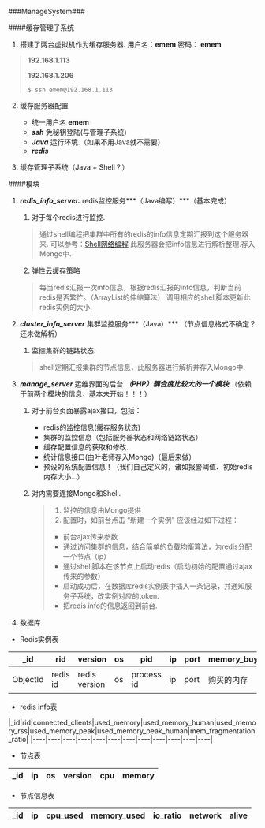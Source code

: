 ###ManageSystem###

####缓存管理子系统

1. 搭建了两台虚拟机作为缓存服务器.
用户名：**emem** 密码： **emem**
> **192.168.1.113** 
>
> **192.168.1.206**
>
>     $ ssh emem@192.168.1.113

2. 缓存服务器配置
	- 统一用户名 **emem**
	- ***ssh*** 免秘钥登陆(与管理子系统)
	- ***Java*** 运行环境.（如果不用Java就不需要）
	- ***redis***

3. 缓存管理子系统（Java + Shell？）

####模块

1. ***redis_info_server.*** redis监控服务***（Java编写）***（基本完成）
	
	1. 对于每个redis进行监控.
	> 通过shell编程把集群中所有的redis的info信息定期汇报到这个服务器来.
	> 可以参考：[Shell网络编程][1] 
	> 此服务器会把info信息进行解析整理.存入Mongo中.
	
	2. 弹性云缓存策略
	> 每当redis汇报一次info信息，根据redis汇报的info信息，判断当前redis是否繁忙。（ArrayList的伸缩算法） 调用相应的shell脚本更新此redis实例的大小.

2. ***cluster_info_server*** 集群监控服务***（Java）*** （节点信息格式不确定？还未做解析）

	1. 监控集群的链路状态.

	> shell定期汇报集群的节点信息，此服务器进行解析并存入Mongo中.

3. ***manage_server*** 运维界面的后台 ***（PHP）耦合度比较大的一个模块*** （依赖于前两个模块的信息，基本未开始！！！）

	1. 对于前台页面暴露ajax接口，包括：

		- redis的监控信息(缓存服务状态)
		- 集群的监控信息（包括服务器状态和网络链路状态）
		- 缓存配置信息的获取和修改.
		- 统计信息接口(由叶老师存入Mongo)（最后来做）
		- 预设的系统配置信息！（我们自己定义的，诸如报警阈值、初始redis内存大小...）
		
	2. 对内需要连接Mongo和Shell.
	
		> 1. 监控的信息由Mongo提供
		> 2. 配置时，如前台点击 “新建一个实例” 应该经过如下过程：
		>  - 前台ajax传来参数
		>  - 通过访问集群的信息，结合简单的负载均衡算法，为redis分配一个节点（ip）
		>  - 通过shell脚本在该节点上启动redis（启动初始的配置通过ajax传来的参数）
		>  - 启动成功后，在数据库redis实例表中插入一条记录，并通知服务子系统，改实例对应的token.
		>  - 把redis info的信息返回到前台.

4. 数据库
 
- Redis实例表


|_id|rid|version|os|pid|ip|port|memory_buy|memory_allot|token|
|----|----|----|----|----|----|----|----|----|----|
|ObjectId|redis id|redis version|os|process id|ip|port|购买的内存|现在分配的内存|token|


- redis info表

|_id|rid|connected_clients|used_memory|used_memory_human|used_memory_rss|used_memory_peak|used_memory_peak_human|mem_fragmentation_ratio|
|----|----|----|----|----|----|----|----|----|----|----|----|

- 节点表

|_id|ip|os|version|cpu|memory|
|----|----|----|----|----|----|

- 节点信息表 

|_id|ip|cpu_used|memory_used|io_ratio|network|alive|
|----|----|----|----|----|----|----|


[1]:http://www.cnblogs.com/chengmo/archive/2010/10/22/1858302.html
